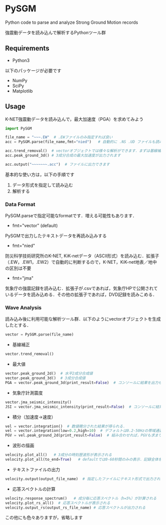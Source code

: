 # PySGM

Python code to parse and analyze Strong Ground Motion records

強震動データを読み込んで解析するPythonツール群


## Requirements

* Python3

以下のパッケージが必要です
* NumPy
* SciPy
* Matplotlib

## Usage

K-NET強震動データを読み込んで，最大加速度（PGA）を求めてみよう

```py
import PySGM

file_name = "~~~.EW"  # .EWファイルのみ指定すれば良い
acc = PySGM.parse(file_name,fmt="nied")   # 自動的に .NS .UD ファイルも読み込んで，3成分記録をvectorオブジェクト（独自）に変換

acc.trend_removal()  # vectorオブジェクトでは様々な解析ができます．まずは基線補正．
acc.peak_ground_3d() # 3成分合成の最大加速度が出力されます

acc.output("~~~~~~~.acc")  # ファイルに出力できます
```

基本的な使い方は，以下の手順です
1. データ形式を指定して読み込む
2. 解析する

### Data Format

PySGM.parseで指定可能なformatです．増える可能性もあります．

* fmt="vector" (default)

PySGMで出力したテキストデータを再読み込みする

* fmt="nied"

防災科学技術研究所のK-NET, KiK-netデータ（ASCII形式）を読み込む．拡張子（.EW，.EW1，.EW2）で自動的に判断するので，K-NET，KiK-net地表／地中の区別は不要

* fmt="jma"

気象庁の強震記録を読み込む．拡張子が.csvであれば，気象庁HPで公開されているデータを読み込める．その他の拡張子であれば，DVD記録を読みこめる．



### Wave Analysis

読み込み後に利用可能な解析ツール群．以下のようにvectorオブジェクトを生成したとする．

```py
vector = PySGM.parse(file_name)
```

* 基線補正
```py
vector.trend_removal()
```

* 最大値
```py
vector.peak_ground_2d()  # 水平2成分合成値
vector.peak_ground_3d()  # 3成分合成値
PGA = vector.peak_ground_3d(print_result=False)  # コンソールに結果を出力せずに，値を変数に代入することもできる
```

* 気象庁計測震度
```py
vector.jma_seismic_intensity()
JSI = vector.jma_seismic_intensity(print_result=False)  # コンソールに結果を出力せずに，値を変数に代入することもできる
```

* 積分（加速度->速度）
```py
vel = vector.integration()  # 数値積分された結果が得られる．
vel = vector.integration(low=0.2,high=10)  # デフォルトは0.2-50Hzの帯域通過フィルタ済みだが，変更することもできる
PGV = vel.peak_ground_2d(print_result=False)  # 組み合わせれば，PGVも求まります
```

* 波形の描画
```py
velocity.plot_all()   # 3成分の時刻歴波形が表示される
velocity.plot_all(to_end=True)   # defaultでは0-60秒間のみの表示．記録全体を表示するにはto_end=Trueとする
```

* テキストファイルの出力
```py
velocity.output(output_file_name)  # 指定したファイルにテキスト形式で出力される，
```

* 応答スペクトルの計算
```py
velocity.response_spectrum()   # 成分毎に応答スペクトル（h=5%）が計算される
velocity.plot_rs_all()  # 応答スペクトルが表示される
velocity.output_rs(output_rs_file_name) # 応答スペクトルが出力される
```

この他にも色々ありますが，省略します
